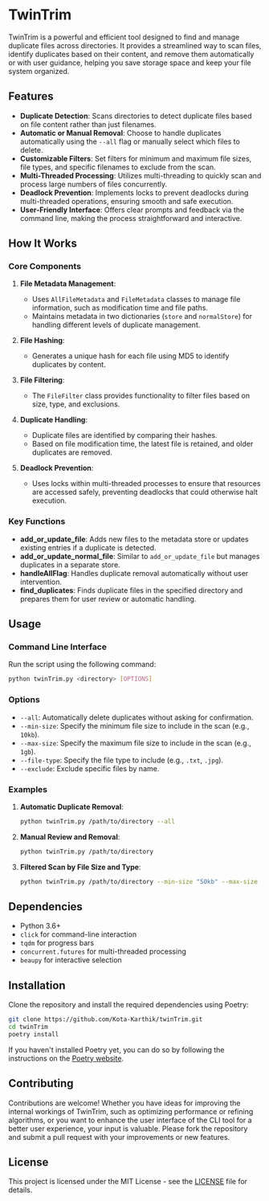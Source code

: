 
# TwinTrim

TwinTrim is a powerful and efficient tool designed to find and manage duplicate files across directories. It provides a streamlined way to scan files, identify duplicates based on their content, and remove them automatically or with user guidance, helping you save storage space and keep your file system organized.

## Features

- **Duplicate Detection**: Scans directories to detect duplicate files based on file content rather than just filenames.
- **Automatic or Manual Removal**: Choose to handle duplicates automatically using the `--all` flag or manually select which files to delete.
- **Customizable Filters**: Set filters for minimum and maximum file sizes, file types, and specific filenames to exclude from the scan.
- **Multi-Threaded Processing**: Utilizes multi-threading to quickly scan and process large numbers of files concurrently.
- **Deadlock Prevention**: Implements locks to prevent deadlocks during multi-threaded operations, ensuring smooth and safe execution.
- **User-Friendly Interface**: Offers clear prompts and feedback via the command line, making the process straightforward and interactive.

## How It Works

### Core Components

1. **File Metadata Management**: 
    - Uses `AllFileMetadata` and `FileMetadata` classes to manage file information, such as modification time and file paths.
    - Maintains metadata in two dictionaries (`store` and `normalStore`) for handling different levels of duplicate management.
  
2. **File Hashing**: 
    - Generates a unique hash for each file using MD5 to identify duplicates by content.
  
3. **File Filtering**:
    - The `FileFilter` class provides functionality to filter files based on size, type, and exclusions.
  
4. **Duplicate Handling**:
    - Duplicate files are identified by comparing their hashes.
    - Based on file modification time, the latest file is retained, and older duplicates are removed.
  
5. **Deadlock Prevention**:
    - Uses locks within multi-threaded processes to ensure that resources are accessed safely, preventing deadlocks that could otherwise halt execution.

### Key Functions

- **add_or_update_file**: Adds new files to the metadata store or updates existing entries if a duplicate is detected.
- **add_or_update_normal_file**: Similar to `add_or_update_file` but manages duplicates in a separate store.
- **handleAllFlag**: Handles duplicate removal automatically without user intervention.
- **find_duplicates**: Finds duplicate files in the specified directory and prepares them for user review or automatic handling.

## Usage

### Command Line Interface

Run the script using the following command:

```bash
python twinTrim.py <directory> [OPTIONS]
```

### Options

- `--all`: Automatically delete duplicates without asking for confirmation.
- `--min-size`: Specify the minimum file size to include in the scan (e.g., `10kb`).
- `--max-size`: Specify the maximum file size to include in the scan (e.g., `1gb`).
- `--file-type`: Specify the file type to include (e.g., `.txt`, `.jpg`).
- `--exclude`: Exclude specific files by name.

### Examples

1. **Automatic Duplicate Removal**:
    ```bash
    python twinTrim.py /path/to/directory --all
    ```

2. **Manual Review and Removal**:
    ```bash
    python twinTrim.py /path/to/directory
    ```

3. **Filtered Scan by File Size and Type**:
    ```bash
    python twinTrim.py /path/to/directory --min-size "50kb" --max-size "500mb" --file-type "txt"
    ```

## Dependencies

- Python 3.6+
- `click` for command-line interaction
- `tqdm` for progress bars
- `concurrent.futures` for multi-threaded processing
- `beaupy` for interactive selection

## Installation

Clone the repository and install the required dependencies using Poetry:

```bash
git clone https://github.com/Kota-Karthik/twinTrim.git
cd twinTrim
poetry install
```

If you haven't installed Poetry yet, you can do so by following the instructions on the [Poetry website](https://python-poetry.org/docs/#installation).

## Contributing

Contributions are welcome! Whether you have ideas for improving the internal workings of TwinTrim, such as optimizing performance or refining algorithms, or you want to enhance the user interface of the CLI tool for a better user experience, your input is valuable. Please fork the repository and submit a pull request with your improvements or new features.

## License

This project is licensed under the MIT License - see the [LICENSE](LICENSE) file for details.


